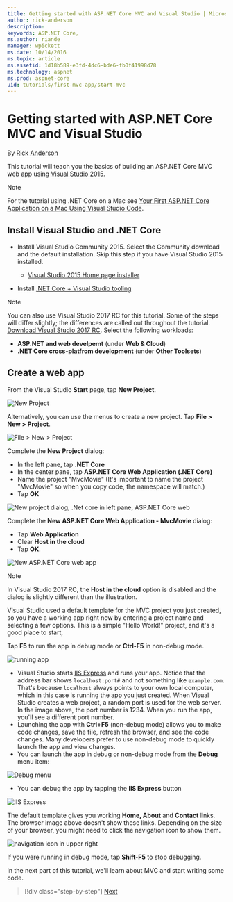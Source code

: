 ```yaml
---
title: Getting started with ASP.NET Core MVC and Visual Studio | Microsoft Docs
author: rick-anderson
description: 
keywords: ASP.NET Core,
ms.author: riande
manager: wpickett
ms.date: 10/14/2016
ms.topic: article
ms.assetid: 1d18b589-e3fd-4dc6-bde6-fb0f41998d78
ms.technology: aspnet
ms.prod: aspnet-core
uid: tutorials/first-mvc-app/start-mvc
---
```

# Getting started with ASP.NET Core MVC and Visual Studio

By [Rick Anderson](https://twitter.com/RickAndMSFT)

This tutorial will teach you the basics of building an ASP.NET Core MVC web app using [Visual Studio 2015](https://www.visualstudio.com/en-us/visual-studio-homepage-vs.aspx).

> [!NOTE]
> For the tutorial using .NET Core on a Mac see [Your First ASP.NET Core Application on a Mac Using Visual Studio Code](../your-first-mac-aspnet.md).

## Install Visual Studio and .NET Core

* Install Visual Studio Community 2015. Select the Community download and the default installation. Skip this step if you have Visual Studio 2015 installed.

  * [Visual Studio 2015 Home page installer](https://www.visualstudio.com/en-us/visual-studio-homepage-vs.aspx)

* Install [.NET Core + Visual Studio tooling](http://go.microsoft.com/fwlink/?LinkID=798306)

> [!Note]
> You can also use Visual Studio 2017 RC for this tutorial. Some of the steps will differ slightly; the differences are called out throughout the tutorial. [Download Visual Studio 2017 RC](https://www.visualstudio.com/vs/visual-studio-2017-rc/). Select the following workloads:
 - **ASP.NET and web develpemt** (under **Web & Cloud**)
 - **.NET Core cross-platfrom development** (under **Other Toolsets**)

## Create a web app

From the Visual Studio **Start** page, tap **New Project**.

![New Project](start-mvc/_static/new_project.png)

Alternatively, you can use the menus to create a new project. Tap **File > New > Project**.

![File > New > Project](start-mvc/_static/alt_new_project.png)

Complete the **New Project** dialog:

* In the left pane, tap **.NET Core**
* In the center pane, tap **ASP.NET Core Web Application (.NET Core)**
* Name the project "MvcMovie" (It's important to name the project "MvcMovie" so when you copy code, the namespace will match.)
* Tap **OK**

![New project dialog, .Net core in left pane, ASP.NET Core web ](start-mvc/_static/new_project2.png)

Complete the **New ASP.NET Core Web Application - MvcMovie** dialog:

* Tap **Web Application**
* Clear **Host in the cloud**
* Tap **OK**.

![New ASP.NET Core web app](start-mvc/_static/p3.png)

> [!Note]
> In Visual Studio 2017 RC, the **Host in the cloud** option is disabled and the dialog is slightly different than the illustration.

Visual Studio used a default template for the MVC project you just created, so you have a working app right now by entering a project name and selecting a few options. This is a simple "Hello World!" project, and it's a good place to start,

Tap **F5** to run the app in debug mode or **Ctrl-F5** in non-debug mode.

![running app](start-mvc/_static/1.png)

* Visual Studio starts [IIS Express](http://www.iis.net/learn/extensions/introduction-to-iis-express/iis-express-overview) and runs your app. Notice that the address bar shows `localhost:port#` and not something like `example.com`. That's because `localhost` always points to your own local computer, which in this case is running the app you just created. When Visual Studio creates a web project, a random port is used for the web server. In the image above, the port number is 1234. When you run the app, you'll see a different port number.
* Launching the app with **Ctrl+F5** (non-debug mode) allows you to make code changes, save the file, refresh the browser, and see the code changes. Many developers prefer to use non-debug mode to quickly launch the app and view changes.
* You can launch the app in debug or non-debug mode from the **Debug** menu item:

![Debug menu](start-mvc/_static/debug_menu.png)

* You can debug the app by tapping the **IIS Express** button

![IIS Express](start-mvc/_static/iis_express.png)

The default template gives you working **Home, About** and **Contact** links. The browser image above doesn't show these links. Depending on the size of your browser, you might need to click the navigation icon to show them.

![navigation icon in upper right](start-mvc/_static/2.png)

If you were running in debug mode, tap **Shift-F5** to stop debugging.

In the next part of this tutorial, we'll learn about MVC and start writing some code.

>[!div class="step-by-step"]
[Next](adding-controller.md)  
